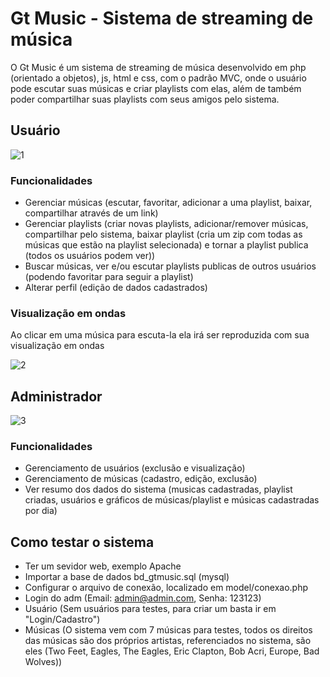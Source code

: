 # Gt Music - Sistema de streaming de música

O Gt Music é um sistema de streaming de música desenvolvido em php (orientado a objetos), js, html e css, com o padrão MVC, onde o usuário pode escutar suas músicas e criar playlists com elas, além de também poder compartilhar suas playlists com seus amigos pelo sistema.

## Usuário

![1](https://user-images.githubusercontent.com/46055504/62580689-36b89500-b87d-11e9-9706-1dc7874fcb68.PNG)

### Funcionalidades
- Gerenciar músicas (escutar, favoritar, adicionar a uma playlist, baixar,  compartilhar através de um link)
- Gerenciar playlists (criar novas playlists, adicionar/remover músicas, compartilhar pelo sistema, baixar playlist (cria um zip com todas as músicas que estão na playlist selecionada) e tornar a playlist publica (todos os usuários podem ver))
- Buscar músicas, ver e/ou escutar playlists publicas de outros usuários (podendo favoritar para seguir a playlist)
- Alterar perfil (edição de dados cadastrados)

### Visualização em ondas
Ao clicar em uma música para escuta-la ela irá ser reproduzida com sua visualização em ondas

![2](https://user-images.githubusercontent.com/46055504/62581126-96637000-b87e-11e9-9c16-10254d245666.PNG)

## Administrador

![3](https://user-images.githubusercontent.com/46055504/62581432-91eb8700-b87f-11e9-84b3-eef859d0d30e.PNG)

### Funcionalidades
- Gerenciamento de usuários (exclusão e visualização)
- Gerenciamento de músicas (cadastro, edição, exclusão)
- Ver resumo dos dados do sistema (musicas cadastradas, playlist criadas, usuários e gráficos de músicas/playlist e músicas cadastradas por dia)

## Como testar o sistema
- Ter um sevidor web, exemplo Apache
- Importar a base de dados bd_gtmusic.sql (mysql)
- Configurar o arquivo de conexão, localizado em model/conexao.php
- Login do adm (Email: admin@admin.com, Senha: 123123)
- Usuário (Sem usuários para testes, para criar um basta ir em "Login/Cadastro")
- Músicas (O sistema vem com 7 músicas para testes, todos os direitos das músicas são dos próprios artistas, referenciados no sistema, são eles (Two Feet, Eagles, The Eagles, Eric Clapton, Bob Acri, Europe, Bad Wolves))